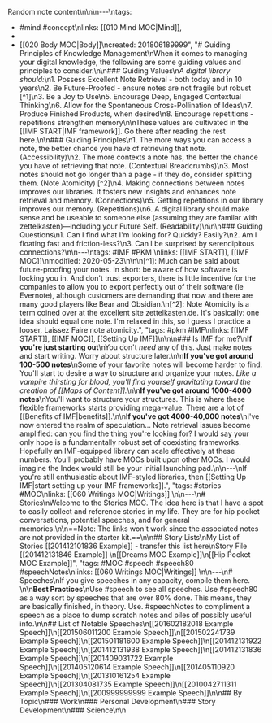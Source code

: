 Random note content\n\n\n---\ntags: 
- #mind #concept\nlinks: [[010 Mind MOC|Mind]], 
- 
- [[020 Body MOC|Body]]\ncreated: 201806189999",
"# Guiding Principles of Knowledge Management\nWhen it comes to managing your digital knowledge, the following are some guiding values and principles to consider.\n\n### Guiding Values\n*A digital library should:*\n1. Possess Excellent Note Retrieval - both today and in 10 years\n2. Be Future-Proofed - ensure notes are not fragile but robust [^1]\n3. Be a Joy to Use\n5. Encourage Deep, Engaged Contextual Thinking\n6. Allow for the Spontaneous Cross-Pollination of Ideas\n7. Produce Finished Products, when desired\n8. Encourage repetitions - repetitions strengthen memory\n\nThese values are cultivated in the [[IMF START|IMF framework]]. Go there after reading the rest here.\n\n### Guiding Principles\n1. The more ways you can access a note, the better chance you have of retrieving that note. (Accessibility)\n2. The more contexts a note has, the better the chance you have of retrieving that note. (Contextual Breadcrumbs)\n3. Most notes should not go longer than a page - if they do, consider splitting them. (Note Atomicity) [^2]\n4. Making connections between notes improves our libraries. It fosters new insights and enhances note retrieval and memory. (Connections)\n5. Getting repetitions in our library improves our memory. (Repetitions)\n6. A digital library should make sense and be useable to someone else (assuming they are familar with zettelkasten)—including your Future Self. (Readability)\n\n\n### Guiding Questions\n1. Can I find what I'm looking for? Quickly? Easily?\n2. Am I floating fast and friction-less?\n3. Can I be surprised by serendipitous connections?\n\n---\ntags: #IMF #PKM \nlinks:  [[IMF START]], [[IMF MOC]]\nmodified: 2020-05-23\n\n\n[^1]: Much can be said about future-proofing your notes. In short: be aware of how software is locking you in. And don't trust exporters, there is little incentive for the companies to allow you to export perfectly out of their software (ie Evernote), although customers are demanding that now and there are many good players like Bear and Obsidian.\n[^2]: Note Atomicity is a term coined over at the excellent site zettelkasten.de. It's basically: one idea should equal one note. I'm relaxed in this, so I guess I practice a looser, Laissez Faire note atomicity.",
"tags: #pkm #IMF\nlinks: [[IMF START]], [[IMF MOC]], [[Setting Up IMF]]\n\n\n### Is IMF for me?\n**If you're just starting out**\nYou don't *need* any of this. Just make notes and start writing. Worry about structure later.\n\n**If you've got around 100-500 notes**\nSome of your favorite notes will become harder to find. You'll start to desire a way to structure and organize your notes. *Like a vampire thirsting for blood, you'll find yourself gravitating toward the creation of [[Maps of Content]].*\n\n**If you've got around 1000-4000 notes**\nYou'll want to structure your structures. This is where these flexible frameworks starts providing mega-value. There are a lot of [[Benefits of IMF|benefits]].\n\n**If you've got 4000-40,000 notes**\nI've now entered the realm of speculation... Note retrieval issues become amplified: can you find the thing you're looking for? I would say your only hope is a fundamentally robust set of coexisting frameworks. Hopefully an IMF-equipped library can scale effectively at these numbers. You'll probably have MOCs built upon other MOCs. I would imagine the Index would still be your initial launching pad.\n\n---\nIf you're still enthusiastic about IMF-styled libraries, then [[Setting Up IMF|start setting up your IMF frameworks]].",
"tags: #stories #MOC\nlinks: [[060 Writings MOC|Writings]] \n\n---\n# Stories\nWelcome to the Stories MOC. The idea here is that I have a spot to easily collect and reference stories in my life. They are for hip pocket conversations, potential speeches, and for general memories.\n\n==Note: The links won't work since the associated notes are not provided in the starter kit.==\n\n## Story Lists\nMy List of Stories [[201412101836 Example]] - transfer this list here\nStory File [[201412131846 Example]] \n[[Dreams MOC Example]]\n[[Hip Pocket MOC Example]]",
"tags: #MOC #speech #speech80 #speechNotes\nlinks: [[060 Writings MOC|Writings]] \n\n---\n# Speeches\nIf you give speeches in any capacity, compile them here. \n\n**Best Practices**\nUse #speech to see all speeches. Use #speech80 as a way sort by speeches that are over 80% done. This means, they are basically finished, in theory. Use. #speechNotes to compliment a speech as a place to dump scratch notes and piles of possibly useful info.\n\n## List of Notable Speeches\n[[201602182018 Example Speech]]\n[[201506011200 Example Speech]]\n[[201502241739 Example Speech]]\n[[201501181600 Example Speech]]\n[[201412131922 Example Speech]]\n[[201412131938 Example Speech]]\n[[201412131836 Example Speech]]\n[[201409031722 Example Speech]]\n[[201405120614 Example Speech]]\n[[201405110920 Example Speech]]\n[[201310161254 Example Speech]]\n[[201304081735 Example Speech]]\n[[2010042711311 Example Speech]]\n[[200999999999 Example Speech]]\n\n## By Topic\n### Work\n### Personal Development\n### Story Development\n### Science\n\n